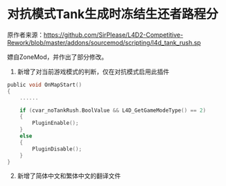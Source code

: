# 对抗模式Tank生成时冻结生还者路程分



原作者来源：https://github.com/SirPlease/L4D2-Competitive-Rework/blob/master/addons/sourcemod/scripting/l4d_tank_rush.sp



嫖自ZoneMod，并作出了部分修改。



1. 新增了对当前游戏模式的判断，仅在对抗模式启用此插件

```c
public void OnMapStart()
{
    ......

    if (cvar_noTankRush.BoolValue && L4D_GetGameModeType() == 2)
    {
        PluginEnable();
    }
    else
    {
        PluginDisable();
    }
}
```



2. 新增了简体中文和繁体中文的翻译文件